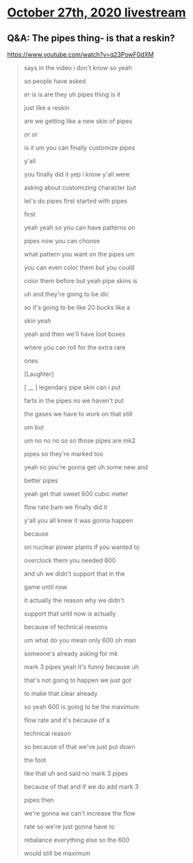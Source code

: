 # [October 27th, 2020 livestream](../2020-10-27.md)
## Q&A: The pipes thing- is that a reskin?
https://www.youtube.com/watch?v=q23PowF0dXM
> says in the video i don't know so yeah
> 
> so people have asked
> 
> er is is are they uh pipes thing is it
> 
> just like a reskin
> 
> are we getting like a new skin of pipes
> 
> or or
> 
> is it um you can finally customize pipes
> 
> y'all
> 
> you finally did it yep i know y'all were
> 
> asking about customizing character but
> 
> let's do pipes first started with pipes
> 
> first
> 
> yeah yeah so you can have patterns on
> 
> pipes now you can choose
> 
> what pattern you want on the pipes um
> 
> you can even color them but you could
> 
> color them before but yeah pipe skins is
> 
> uh and they're going to be dlc
> 
> so it's going to be like 20 bucks like a
> 
> skin yeah
> 
> yeah and then we'll have loot boxes
> 
> where you can roll for the extra rare
> 
> ones
> 
> [Laughter]
> 
> [ __ ] legendary pipe skin can i put
> 
> farts in the pipes no we haven't put
> 
> the gases we have to work on that still
> 
> um but
> 
> um no no no so so those pipes are mk2
> 
> pipes so they're marked too
> 
> yeah so you're gonna get uh some new and
> 
> better pipes
> 
> yeah get that sweet 600 cubic meter
> 
> flow rate bam we finally did it
> 
> y'all you all knew it was gonna happen
> 
> because
> 
> on nuclear power plants if you wanted to
> 
> overclock them you needed 600
> 
> and uh we didn't support that in the
> 
> game until now
> 
> it actually the reason why we didn't
> 
> support that until now is actually
> 
> because of technical reasons
> 
> um what do you mean only 600 oh man
> 
> someone's already asking for mk
> 
> mark 3 pipes yeah it's funny because uh
> 
> that's not going to happen we just got
> 
> to make that clear already
> 
> so yeah 600 is going to be the maximum
> 
> flow rate and it's because of a
> 
> technical reason
> 
> so because of that we've just put down
> 
> the foot
> 
> like that uh and said no mark 3 pipes
> 
> because of that and if we do add mark 3
> 
> pipes then
> 
> we're gonna we can't increase the flow
> 
> rate so we're just gonna have to
> 
> rebalance everything else so the 600
> 
> would still be maximum
> 
